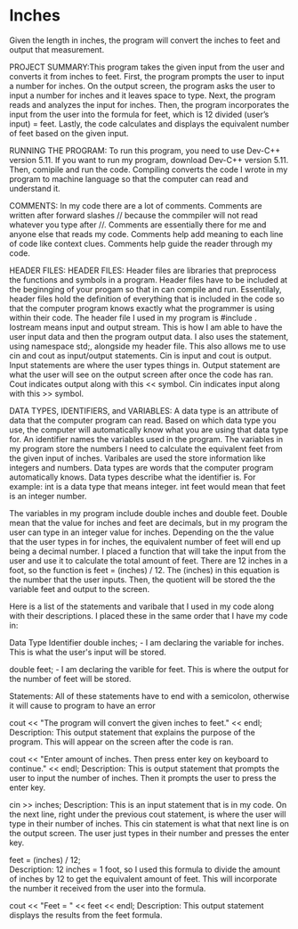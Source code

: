 # Inches
Given the length in inches, the program will convert the inches to feet and output that measurement.

PROJECT SUMMARY:This program takes the given input from the user and converts it from inches to feet. First, the program prompts the user to input a number for inches. On the output screen, the program asks the user to input a number for inches and it leaves space to type. Next, the program reads and analyzes the input for inches. Then, the program incorporates the input from the user into the formula for feet, which is 12 divided (user’s input) = feet. Lastly, the code calculates and displays the equivalent number of feet based on the given input.


RUNNING THE PROGRAM: To run this program, you need to use Dev-C++ version 5.11. If you want to run my program, download Dev-C++ version 5.11. Then, comipile and run the code. Compiling converts the code I wrote in my program to machine language so that the computer can read and understand it.

COMMENTS: In my code there are a lot of comments. Comments are written after forward slashes // because the commpiler will not read whatever you type after //. Comments are essentially there for me and anyone else that reads my code. Comments help add meaning to each line of code like context clues. Comments help guide the reader through my code.

HEADER FILES: HEADER FILES: Header files are libraries that preprocess the functions and symbols in a program. Header files have to be included at the beginnging of your progam so that in can compile and run. Essentilaly, header files hold the definition of everything that is included in the code so that the computer program knows exactly what the programmer is using within their code. The header file I used in my program is #include <iostream>. Iostream means input and output stream. This is how I am able to have the user input data and then the program output data. I also uses the statement, using namespace std;, alongside my header file. This also allows me to use cin and cout as input/output statements. Cin is input and cout is output. Input statements are where the user types things in. Output statement are what the user will see on the output screen after once the code has ran. Cout indicates output along with this << symbol. Cin indicates input along with this >> symbol.

DATA TYPES, IDENTIFIERS, and VARIABLES: A data type is an attribute of data that the computer program can read. Based on which data type you use, the computer will automatically know what you are using that data type for. An identifier names the variables used in the program. The variables in my program store the numbers I need to calculate the equivalent feet from the given input of inches. Varibales are used the store information like integers and numbers. Data types are words that the computer program automatically knows. Data types describe what the identifier is. For example: int is a data type that means integer. int feet would mean that feet is an integer number.

The variables in my program include double inches and double feet. Double mean that the value for inches and feet are decimals, but in my program the user can type in an integer value for inches. Depending on the the value that the user types in for inches, the equivalent number of feet will end up being a decimal number. I placed a function that will take the input from the user and use it to calculate the total amount of feet. There are 12 inches in a foot, so the function is feet = (inches) / 12. The (inches) in this equation is the number that the user inputs. Then, the quotient will be stored the the variable feet and output to the screen.

Here is a list of the statements and varibale that I used in my code along with their descriptions. I placed these in the same order that I have my code in: 

Data Type Identifier
double   inches;    -  I am declaring the variable for inches. This is what the user's input will be stored.

double feet;       - I am declaring the varible for feet. This is where the output for the number of feet will be stored.


Statements: All of these statements have to end with a semicolon, otherwise it will cause to program to have an error	

 cout << "The program will convert the given inches to feet." << endl; 
 Description:
 This output statement that explains the purpose of the program. This will appear on the screen after the code is ran.
 
 
cout << "Enter amount of inches. Then press enter key on keyboard to continue." << endl; 
Description:
This is output statement that prompts the user to input the number of inches. Then it prompts the user to press the enter key.


cin >> inches;
Description: This is an input statement that is in my code. On the next line, right under the previous cout statement, is where the user will type in their number of inches. This cin statement is what that next line is on the output screen. The user just types in their number and presses the enter key.


feet = (inches) / 12;  
Description: 
12 inches = 1 foot, so I used this formula to divide the amount of inches by 12 to get the equivalent amount of feet. This will incorporate the number it received from the user into the formula.


cout << "Feet = " << feet << endl; 
Description: 
This output statement displays the results from the feet formula.

















